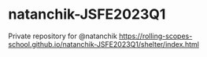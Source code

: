 # natanchik-JSFE2023Q1
Private repository for @natanchik
https://rolling-scopes-school.github.io/natanchik-JSFE2023Q1/shelter/index.html
